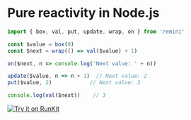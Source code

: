 # Pure reactivity in Node.js

```javascript
import { box, val, put, update, wrap, on } from 'remini'

const $value = box(0)
const $next = wrap(() => val($value) + 1)

on($next, n => console.log('Next value: ' + n))

update($value, n => n + 1)  // Next value: 2
put($value, 2)            // Next value: 3

console.log(val($next))    // 3
```

[![Try it on RunKit](https://badge.runkitcdn.com/>.svg)](https://runkit.com/betula/62ac2287cdb97e00080fc9d5)

